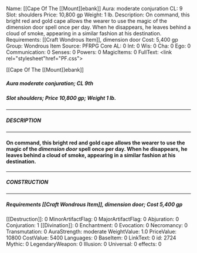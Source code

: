 Name: [[Cape Of The [[Mount]]ebank]]
Aura: moderate conjuration
CL: 9
Slot: shoulders
Price: 10,800 gp
Weight: 1 lb.
Description: On command, this bright red and gold cape allows the wearer to use the magic of the dimension door spell once per day. When he disappears, he leaves behind a cloud of smoke, appearing in a similar fashion at his destination.
Requirements: [[Craft Wondrous Item]], dimension door
Cost: 5,400 gp
Group: Wondrous Item
Source: PFRPG Core
AL: 0
Int: 0
Wis: 0
Cha: 0
Ego: 0
Communication: 0
Senses: 0
Powers: 0
MagicItems: 0
FullText: <link rel="stylesheet"href="PF.css"><div class="heading"><p class="alignleft">[[Cape Of The [[Mount]]ebank]]</p><div style="clear: both;"></div></div><div><h5><b>Aura </b>moderate conjuration; <b>CL </b>9th</h5><h5><b>Slot </b>shoulders; <b>Price </b>10,800 gp; <b>Weight </b>1 lb.</h5></div><hr/><div><h5><b>DESCRIPTION</b></h5></div><hr/><div><h4><p>On command, this bright red and gold cape allows the wearer to use the magic of the <i>dimension door</i> spell once per day. When he disappears, he leaves behind a cloud of smoke, appearing in a similar fashion at his destination.</p></h4></div><hr/><div><h5><b>CONSTRUCTION</b></h5></div><hr/><div><h5><b>Requirements </b>[[Craft Wondrous Item]], <i>dimension door</i>; <b>Cost </b>5,400 gp</h5></div>
[[Destruction]]: 0
MinorArtifactFlag: 0
MajorArtifactFlag: 0
Abjuration: 0
Conjuration: 1
[[Divination]]: 0
Enchantment: 0
Evocation: 0
Necromancy: 0
Transmutation: 0
AuraStrength: moderate
WeightValue: 1.0
PriceValue: 10800
CostValue: 5400
Languages: 0
BaseItem: 0
LinkText: 0
id: 2724
Mythic: 0
LegendaryWeapon: 0
Illusion: 0
Universal: 0
effects: 0
